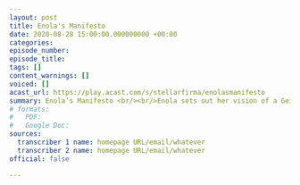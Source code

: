 ```yaml
---
layout: post
title: Enola's Manifesto
date: 2020-08-28 15:00:00.000000000 +00:00
categories: 
episode_number: 
episode_title: 
tags: []
content_warnings: []
voiced: []
acast_url: https://play.acast.com/s/stellarfirma/enolasmanifesto
summary: Enola’s Manifesto <br/><br/>Enola sets out her vision of a Geistman-free future for Stellar Firma.
# formats:
#   PDF: 
#   Google Doc: 
sources:
  transcriber 1 name: homepage URL/email/whatever
  transcriber 2 name: homepage URL/email/whatever
official: false

---
```


